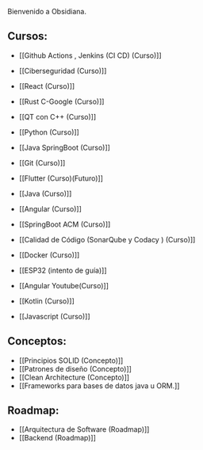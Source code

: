 
Bienvenido a Obsidiana.
## Cursos: 
- [[Github Actions , Jenkins (CI CD) (Curso)]]

- [[Ciberseguridad (Curso)]]
- [[React (Curso)]]
- [[Rust C-Google (Curso)]]
- [[QT con C++ (Curso)]]
- [[Python (Curso)]]
- [[Java SpringBoot (Curso)]]
- [[Git (Curso)]]
- [[Flutter (Curso)(Futuro)]]
- [[Java (Curso)]]
- [[Angular (Curso)]]
- [[SpringBoot ACM (Curso)]]
- [[Calidad de Código (SonarQube y Codacy ) (Curso)]]
- [[Docker (Curso)]]
- [[ESP32 (intento de guía)]]
- [[Angular Youtube(Curso)]]
- [[Kotlin (Curso)]]
- [[Javascript (Curso)]]

## Conceptos: 
- [[Principios SOLID (Concepto)]]
- [[Patrones de diseño (Concepto)]]
- [[Clean Architecture (Concepto)]]
- [[Frameworks para bases de datos java u ORM.]]
## Roadmap: 
- [[Arquitectura de Software (Roadmap)]]
- [[Backend (Roadmap)]]